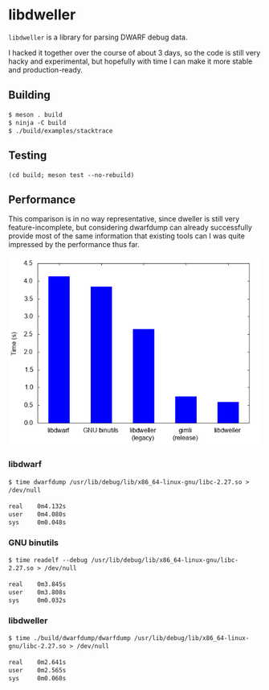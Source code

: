 # libdweller

`libdweller` is a library for parsing DWARF debug data.

I hacked it together over the course of about 3 days, so the code is still
very hacky and experimental, but hopefully with time I can make it more
stable and production-ready.

## Building

```
$ meson . build
$ ninja -C build
$ ./build/examples/stacktrace
```

## Testing

```
(cd build; meson test --no-rebuild)
```

## Performance

This comparison is in no way representative, since dweller is still very
feature-incomplete, but considering dwarfdump can already successfully provide
most of the same information that existing tools can I was quite impressed by
the performance thus far.

![Benchmark plot](./docs/bench.png)

### libdwarf

```
$ time dwarfdump /usr/lib/debug/lib/x86_64-linux-gnu/libc-2.27.so > /dev/null

real    0m4.132s
user    0m4.080s
sys     0m0.048s
```

### GNU binutils

```
$ time readelf --debug /usr/lib/debug/lib/x86_64-linux-gnu/libc-2.27.so > /dev/null

real    0m3.845s
user    0m3.808s
sys     0m0.032s
```

### libdweller

```
$ time ./build/dwarfdump/dwarfdump /usr/lib/debug/lib/x86_64-linux-gnu/libc-2.27.so > /dev/null

real    0m2.641s
user    0m2.565s
sys     0m0.060s
```
